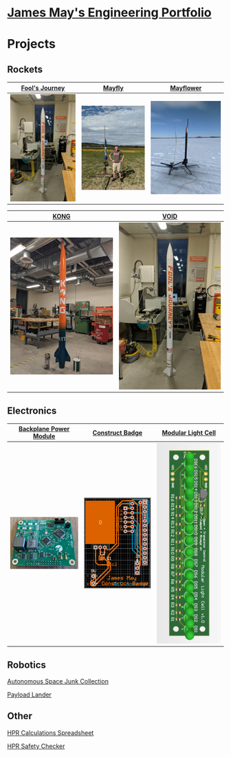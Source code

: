 # [James May's Engineering Portfolio](http://vlarko.com)
# Projects
## Rockets
| [Fool's Journey](http://vlarko.com/Rockets/Fool's%20Journey) | [Mayfly](http://vlarko.com/Rockets/Mayfly) | [Mayflower](http://vlarko.com/Rockets/Mayflower) |
| - | - | - |
| <img src="Photos/FoolsJourney_1.jpg" width="300"> | <img src="Photos/L1_2.jpg" width="300"> | <img src="Photos/L2_1.jpg" width="300"> | 

| [KONG](http://vlarko.com/Rockets/KONG) | [VOID](http://vlarko.com/Rockets/VOID) |
| - | - |
| <img src="Photos/KONG_1.jpg" width="300"> | <img src="Photos/FoolsJourney_1.jpg" width="300"> |

## Electronics
| [Backplane Power Module](http://vlarko.com/Electronics/Backplane%20Power%20Module) | [Construct Badge](http://vlarko.com/Electronics/Construct%20Badge) | [Modular Light Cell](http://vlarko.com/Electronics/Modular%20Light%20Cell) |
| - | - | - |
| <img src="Photos/power mod real2.jpg" width="300"> | <img src="Photos/ConstructBadge_3.PNG" width="300"> | <img src="Photos/mlc altium 3d vertical.png" width="300"> |

## Robotics
[Autonomous Space Junk Collection](http://vlarko.com/Robotics/Autonomous%20Space%20Junk%20Collection)

[Payload Lander](http://vlarko.com/Robotics/Payload%20Lander)

## Other
[HPR Calculations Spreadsheet](http://vlarko.com/Other/HPR%20Calculations%20Spreadsheet)

[HPR Safety Checker](http://vlarko.com/Other/HPR%20Safety%20Checker)
